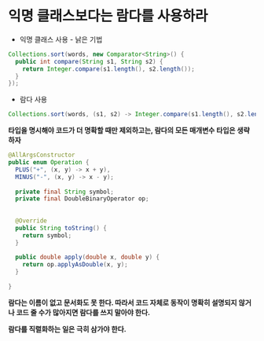 # 익명 클래스보다는 람다를 사용하라

- 익명 클래스 사용 - 낡은 기법

```java
Collections.sort(words, new Comparator<String>() {
  public int compare(String s1, String s2) {
    return Integer.compare(s1.length(), s2.length());
  }
});
```

- 람다 사용

```java
Collections.sort(words, (s1, s2) -> Integer.compare(s1.length(), s2.length());
```

__타입을 명시해야 코드가 더 명확할 때만 제외하고는, 람다의 모든 매개변수 타입은 생략하자__

```java
@AllArgsConstructor
public enum Operation {
  PLUS("+", (x, y) -> x + y),
  MINUS("-", (x, y) -> x - y);
  
  private final String symbol;
  private final DoubleBinaryOperator op;
  
  
  @Override 
  public String toString() {
    return symbol;
  }
  
  public double apply(double x, double y) {
    return op.applyAsDouble(x, y);
  }
  
}
```

__람다는 이름이 없고 문서화도 못 한다. 따라서 코드 자체로 동작이 명확히 설명되지 않거나 코드 줄 수가 많아지면 람다를 쓰지 말아야 한다.__

__람다를 직렬화하는 일은 극히 삼가야 한다.__
